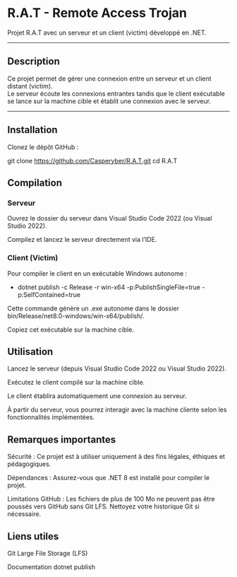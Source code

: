 # R.A.T - Remote Access Trojan

Projet R.A.T avec un serveur et un client (victim) développé en .NET.

---

## Description

Ce projet permet de gérer une connexion entre un serveur et un client distant (victim).  
Le serveur écoute les connexions entrantes tandis que le client exécutable se lance sur la machine cible et établit une connexion avec le serveur.

---

## Installation

Clonez le dépôt GitHub :

git clone https://github.com/Casperyber/R.A.T.git
cd R.A.T

## Compilation

### Serveur

Ouvrez le dossier du serveur dans Visual Studio Code 2022 (ou Visual Studio 2022).

Compilez et lancez le serveur directement via l’IDE.

### Client (Victim)

Pour compiler le client en un exécutable Windows autonome :

  - dotnet publish -c Release -r win-x64 -p:PublishSingleFile=true -p:SelfContained=true

Cette commande génère un .exe autonome dans le dossier bin/Release/net8.0-windows/win-x64/publish/.

Copiez cet exécutable sur la machine cible.

## Utilisation

Lancez le serveur (depuis Visual Studio Code 2022 ou Visual Studio 2022).

Exécutez le client compilé sur la machine cible.

Le client établira automatiquement une connexion au serveur.

À partir du serveur, vous pourrez interagir avec la machine cliente selon les fonctionnalités implémentées.

## Remarques importantes

Sécurité : Ce projet est à utiliser uniquement à des fins légales, éthiques et pédagogiques.

Dépendances : Assurez-vous que .NET 8 est installé pour compiler le projet.

Limitations GitHub : Les fichiers de plus de 100 Mo ne peuvent pas être poussés vers GitHub sans Git LFS. Nettoyez votre historique Git si nécessaire.

## Liens utiles

Git Large File Storage (LFS)

Documentation dotnet publish

